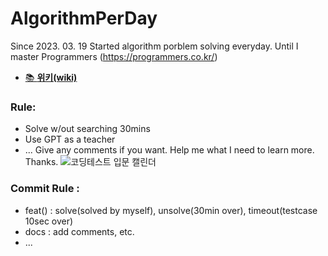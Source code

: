 # AlgorithmPerDay
Since 2023. 03. 19 Started algorithm porblem solving everyday. Until I master Programmers (https://programmers.co.kr/)

* <a href = "https://github.com/tjfehdgns1/AlgorithmPerDay/wiki" > 📚 **위키(wiki)** </a>

### Rule:
- Solve  w/out searching 30mins
- Use GPT as a teacher
- ...
Give any comments if you want. 
Help me what I need to learn more.
Thanks.
![코딩테스트 입문 캘린더](https://user-images.githubusercontent.com/74089191/232176917-ab14f0d8-3aa3-41fd-8cd7-0e4ee444c20c.png)



### Commit Rule :
- feat() : solve(solved by myself), unsolve(30min over), timeout(testcase 10sec over)
- docs : add comments, etc.
- ...
